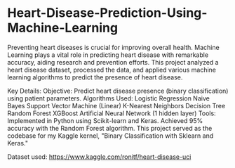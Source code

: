 # Heart-Disease-Prediction-Using-Machine-Learning
Preventing heart diseases is crucial for improving overall health. Machine Learning plays a vital role in predicting heart disease with remarkable accuracy, aiding research and prevention efforts. This project analyzed a heart disease dataset, processed the data, and applied various machine learning algorithms to predict the presence of heart disease.

Key Details:
Objective: Predict heart disease presence (binary classification) using patient parameters.
Algorithms Used:
Logistic Regression
Naive Bayes
Support Vector Machine (Linear)
K-Nearest Neighbors
Decision Tree
Random Forest
XGBoost
Artificial Neural Network (1 hidden layer)
Tools:
Implemented in Python using Scikit-learn and Keras.
Achieved 95% accuracy with the Random Forest algorithm.
This project served as the codebase for my Kaggle kernel, "Binary Classification with Sklearn and Keras."

Dataset used: https://www.kaggle.com/ronitf/heart-disease-uci

